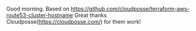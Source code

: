 Good morning.
Based on https://github.com/cloudposse/terraform-aws-route53-cluster-hostname
Great thanks Cloudposse(https://cloudposse.com/) for them work!
